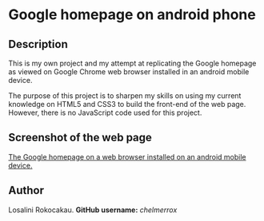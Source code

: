 # Google homepage on android phone

## Description
This is my own project and my attempt at replicating the Google homepage as viewed on Google Chrome web browser installed in an android mobile device.

The purpose of this project is to sharpen my skills on using my current knowledge on HTML5 and CSS3 to build the front-end of the web page. However, there is no JavaScript code used for this project.

## Screenshot of the web page
[The Google homepage on a web browser installed on an android mobile device.](images/googlehomepageonanandroidphone.png)

## Author
Losalini Rokocakau.
**GitHub username:** *chelmerrox*